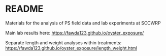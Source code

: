 # README

Materials for the analysis of PS field data and lab experiments at SCCWRP

Main lab results here: <https://fawda123.github.io/oyster_exposure/>

Separate length and weight analyses within treatments: <https://fawda123.github.io/oyster_exposure/length_weight.html>
